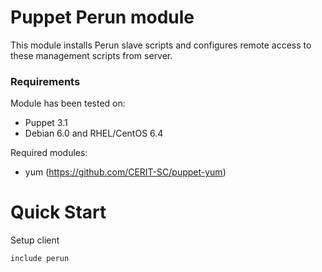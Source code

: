 # Puppet Perun module

This module installs Perun slave scripts and configures
remote access to these management scripts from server.

### Requirements

Module has been tested on:

* Puppet 3.1
* Debian 6.0 and RHEL/CentOS 6.4

Required modules:

* yum (https://github.com/CERIT-SC/puppet-yum)

# Quick Start

Setup client

    include perun

